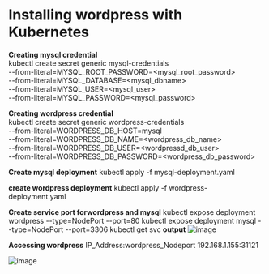 # Installing wordpress with Kubernetes

**Creating mysql credential**  
kubectl create secret generic mysql-credentials \
--from-literal=MYSQL_ROOT_PASSWORD=<mysql_root_password> \
--from-literal=MYSQL_DATABASE=<mysql_dbname> \
--from-literal=MYSQL_USER=<mysql_user> \
--from-literal=MYSQL_PASSWORD=<mysql_password>

**Creating wordpress credential**  
kubectl create secret generic wordpress-credentials \
--from-literal=WORDPRESS_DB_HOST=mysql \
--from-literal=WORDPRESS_DB_NAME=<wordpress_db_name> \
--from-literal=WORDPRESS_DB_USER=<wordpressd_db_user> \
--from-literal=WORDPRESS_DB_PASSWORD=<wordpress_db_password>

**Create mysql deployment**
kubectl apply -f mysql-deployment.yaml

**create wordpress deployment**
kubectl apply -f wordpress-deployment.yaml

**Create service port forwordpress and mysql** 
kubectl expose deployment wordpress --type=NodePort --port=80
kubectl expose deployment mysql --type=NodePort --port=3306
kubectl get svc
**output**
![image](https://github.com/user-attachments/assets/cdd43a28-2c9c-40bc-af85-3368d6fd53f8)


**Accessing wordpress**
IP_Address:wordpress_Nodeport
192.168.1.155:31121

![image](https://github.com/user-attachments/assets/16bed103-9b22-4121-a55b-2969f897b547)


